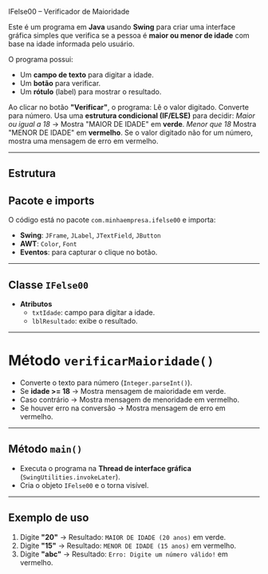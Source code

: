 IFelse00 – Verificador de Maioridade

Este é um programa em **Java** usando **Swing** para criar uma interface gráfica simples que verifica se a pessoa é **maior ou menor de idade** com base na idade informada pelo usuário.

O programa possui:
- Um **campo de texto** para digitar a idade.
- Um **botão** para verificar.
- Um **rótulo** (label) para mostrar o resultado.

Ao clicar no botão **"Verificar"**, o programa:
 Lê o valor digitado.
 Converte para número.
 Usa uma **estrutura condicional (IF/ELSE)** para decidir:
*Maior ou igual a 18* → Mostra "MAIOR DE IDADE" em **verde**.
*Menor que 18*  Mostra "MENOR DE IDADE" em **vermelho**.
 Se o valor digitado não for um número, mostra uma mensagem de erro em vermelho.

---
## Estrutura

## Pacote e imports
O código está no pacote `com.minhaempresa.ifelse00` e importa:
- **Swing**: `JFrame`, `JLabel`, `JTextField`, `JButton`
- **AWT**: `Color`, `Font`
- **Eventos**: para capturar o clique no botão.

---

## Classe `IFelse00`
- **Atributos**
  - `txtIdade`: campo para digitar a idade.
  - `lblResultado`: exibe o resultado.
---
# Método `verificarMaioridade()`
- Converte o texto para número (`Integer.parseInt()`).
- Se **idade >= 18** → Mostra mensagem de maioridade em verde.
- Caso contrário → Mostra mensagem de menoridade em vermelho.
- Se houver erro na conversão → Mostra mensagem de erro em vermelho.
---
## Método `main()`
- Executa o programa na **Thread de interface gráfica** (`SwingUtilities.invokeLater`).
- Cria o objeto `IFelse00` e o torna visível.
---
##  Exemplo de uso
1. Digite **"20"** → Resultado: `MAIOR DE IDADE (20 anos)` em verde.
2. Digite **"15"** → Resultado: `MENOR DE IDADE (15 anos)` em vermelho.
3. Digite **"abc"** → Resultado: `Erro: Digite um número válido!` em vermelho.

